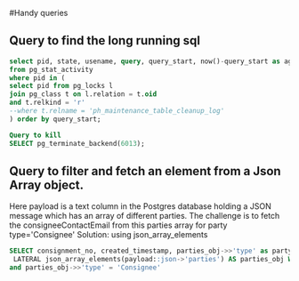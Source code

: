 #Handy queries

## Query to find the long running sql 

```sql
select pid, state, usename, query, query_start, now()-query_start as age
from pg_stat_activity
where pid in (
select pid from pg_locks l
join pg_class t on l.relation = t.oid
and t.relkind = 'r'
--where t.relname = 'ph_maintenance_table_cleanup_log'
) order by query_start;

Query to kill
SELECT pg_terminate_backend(6013);
```
## Query to filter and fetch an element from a Json Array object. 
Here payload is a text column in the Postgres database holding a JSON message which has an array of different parties. The challenge is to fetch the consigneeContactEmail from this parties array for party type='Consignee'
Solution: using json_array_elements 
```sql
SELECT consignment_no, created_timestamp, parties_obj->>'type' as partyType, parties_obj->>'contactEmail' as consigneeEmail  FROM logs.ph_edi_logs pel, 
 LATERAL json_array_elements(payload::json->'parties') AS parties_obj WHERE consignment_no = '1234'
and parties_obj->>'type' = 'Consignee'
```
